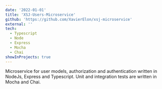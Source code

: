 ```yaml
---
date: '2022-01-01'
title: 'XSJ-Users-Microservice'
github: 'https://github.com/XavierElon/xsj-microservice'
external: ''
tech:
  - Typescript
  - Node
  - Express
  - Mocha
  - Chai
showInProjects: true
---
```


Microservice for user models, authorization and authentication written in NodeJs, Express and Typescript. Unit and integration tests are written in Mocha and Chai.
